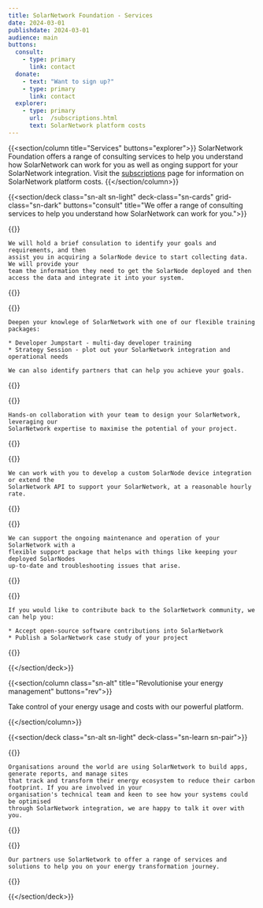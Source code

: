 ```yaml
---
title: SolarNetwork Foundation - Services
date: 2024-03-01
publishdate: 2024-03-01
audience: main
buttons:
  consult:
    - type: primary
      link: contact
  donate:
    - text: "Want to sign up?"
    - type: primary
      link: contact
  explorer:
    - type: primary
      url:  /subscriptions.html
      text: SolarNetwork platform costs
---
```

{{<section/column title="Services" buttons="explorer">}}
SolarNetwork Foundation offers a range of consulting services to help you understand how SolarNetwork can work for you
as well as onging support for your SolarNetwork integration.
Visit the [subscriptions](/subscriptions.html) page for information on SolarNetwork platform costs.
{{</section/column>}}

{{<section/deck class="sn-alt sn-light" deck-class="sn-cards" grid-class="sn-dark" buttons="consult"
  title="We offer a range of consulting services to help you understand how SolarNetwork can work for you.">}}

  {{<column class="sn-info-card" title="Experiment" subtitle="Start collecting data quickly.">}}

    We will hold a brief consulation to identify your goals and requirements, and then
    assist you in acquiring a SolarNode device to start collecting data. We will provide your
    team the information they need to get the SolarNode deployed and then
    access the data and integrate it into your system.

  {{</column>}}

  {{<column class="sn-info-card" title="Learn" subtitle="Understand the data and how to access it.">}}

    Deepen your knowlege of SolarNetwork with one of our flexible training packages:

    * Developer Jumpstart - multi-day developer training
    * Strategy Session - plot out your SolarNetwork integration and operational needs

    We can also identify partners that can help you achieve your goals.

  {{</column>}}

  {{<column class="sn-info-card" title="Architect" subtitle="Design SolarNetwork into your app.">}}

    Hands-on collaboration with your team to design your SolarNetwork, leveraging our
    SolarNetwork expertise to maximise the potential of your project.

  {{</column>}}

  {{<column class="sn-info-card" title="Develop" subtitle="Collaborative custom development.">}}

    We can work with you to develop a custom SolarNode device integration or extend the
    SolarNetwork API to support your SolarNetwork, at a reasonable hourly rate.

  {{</column>}}

  {{<column class="sn-info-card" title="Operate" subtitle="Support and maintain your SolarNetwork." >}}

    We can support the ongoing maintenance and operation of your SolarNetwork with a
    flexible support package that helps with things like keeping your deployed SolarNodes
    up-to-date and troubleshooting issues that arise.

  {{</column>}}

  {{<column class="sn-info-card" title="Contribute" subtitle="Give back to the SolarNetwork community." >}}

    If you would like to contribute back to the SolarNetwork community, we can help you:

    * Accept open-source software contributions into SolarNetwork
    * Publish a SolarNetwork case study of your project

  {{</column>}}

{{</section/deck>}}

{{<section/column class="sn-alt" title="Revolutionise your energy management" buttons="rev">}}

  Take control of your energy usage and costs with our powerful platform.

{{</section/column>}}

{{<section/deck class="sn-alt sn-light" deck-class="sn-learn sn-pair">}}

  {{<deck-link-card class="sn-main" title="Build, Report, Manage" subtitle="Sustainable business just got a little simpler."
      logo="/img/SN-Business-Icon.svg"
      alt="Sun shining over a factory with solar panels, connected to a grid-scale battery, connected to an electric bus."
      url="/"
      link="Learn more" >}}

    Organisations around the world are using SolarNetwork to build apps, generate reports, and manage sites
    that track and transform their energy ecosystem to reduce their carbon footprint. If you are involved in your
    organisation's technical team and keen to see how your systems could be optimised
    through SolarNetwork integration, we are happy to talk it over with you.

  {{</deck-link-card>}}

  {{<deck-link-card class="sn-home" title="Partners" subtitle="Explore our service and solution partners."
      logo="/img/SN-Home-Icon.svg"
      alt="Sun shining over a factory with solar panels, connected to a grid-scale battery, connected to an electric bus."
      url="/partners.html"
      link="Learn more" >}}

    Our partners use SolarNetwork to offer a range of services and solutions to help you on your energy transformation journey.

  {{</deck-link-card>}}

{{</section/deck>}}
